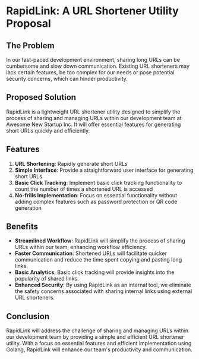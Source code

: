 # RapidLink: A URL Shortener Utility Proposal

## The Problem
In our fast-paced development environment, sharing long URLs can be cumbersome and slow down communication. Existing URL shorteners may lack certain features, be too complex for our needs or pose potential security concerns, which can hinder productivity.

## Proposed Solution
RapidLink is a lightweight URL shortener utility designed to simplify the process of sharing and managing URLs within our development team at Awesome New Startup Inc. It will offer essential features for generating short URLs quickly and efficiently.

## Features
1. **URL Shortening**: Rapidly generate short URLs 
2. **Simple Interface**: Provide a straightforward user interface for generating short URLs
3. **Basic Click Tracking**: Implement basic click tracking functionality to count the number of times a shortened URL is accessed
4. **No-frills Implementation**: Focus on essential functionality without adding complex features such as password protection or QR code generation

## Benefits
- **Streamlined Workflow**: RapidLink will simplify the process of sharing URLs within our team, enhancing workflow efficiency.
- **Faster Communication**: Shortened URLs will facilitate quicker communication and reduce the time spent copying and pasting long links.
- **Basic Analytics**: Basic click tracking will provide insights into the popularity of shared links.
- **Enhanced Security**: By using RapidLink as an internal tool, we eliminate the safety concerns associated with sharing internal links using external URL shorteners.

## Conclusion
RapidLink will address the challenge of sharing and managing URLs within our development team by providing a simple and efficient URL shortener utility. With a focus on essential features and efficient implementation using Golang, RapidLink will enhance our team's productivity and communication.